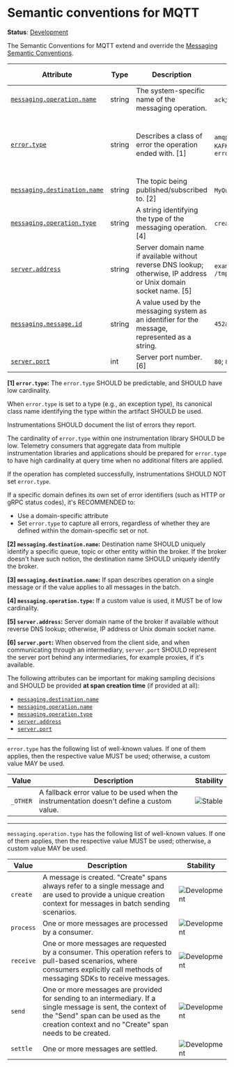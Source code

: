 <!--- Hugo front matter used to generate the website version of this page:
linkTitle: SignalR
--->

# Semantic conventions for MQTT

**Status**: [Development][DocumentStatus]

The Semantic Conventions for MQTT extend and override the [Messaging Semantic Conventions](README.md).

<!-- semconv messaging.mqtt -->
<!-- NOTE: THIS TEXT IS AUTOGENERATED. DO NOT EDIT BY HAND. -->
<!-- see templates/registry/markdown/snippet.md.j2 -->
<!-- prettier-ignore-start -->
<!-- markdownlint-capture -->
<!-- markdownlint-disable -->

| Attribute  | Type | Description  | Examples  | [Requirement Level](https://opentelemetry.io/docs/specs/semconv/general/attribute-requirement-level/) | Stability |
|---|---|---|---|---|---|
| [`messaging.operation.name`](/docs/registry/attributes/messaging.md) | string | The system-specific name of the messaging operation. | `ack`; `nack`; `send` | `Required` | ![Development](https://img.shields.io/badge/-development-blue) |
| [`error.type`](/docs/registry/attributes/error.md) | string | Describes a class of error the operation ended with. [1] | `amqp:decode-error`; `KAFKA_STORAGE_ERROR`; `channel-error` | `Conditionally Required` If and only if the messaging operation has failed. | ![Stable](https://img.shields.io/badge/-stable-lightgreen) |
| [`messaging.destination.name`](/docs/registry/attributes/messaging.md) | string | The topic being published/subscribed to. [2] | `MyQueue`; `MyTopic` | `Conditionally Required` [3] | ![Development](https://img.shields.io/badge/-development-blue) |
| [`messaging.operation.type`](/docs/registry/attributes/messaging.md) | string | A string identifying the type of the messaging operation. [4] | `create`; `send`; `receive` | `Conditionally Required` If applicable. | ![Development](https://img.shields.io/badge/-development-blue) |
| [`server.address`](/docs/registry/attributes/server.md) | string | Server domain name if available without reverse DNS lookup; otherwise, IP address or Unix domain socket name. [5] | `example.com`; `10.1.2.80`; `/tmp/my.sock` | `Conditionally Required` If available. | ![Stable](https://img.shields.io/badge/-stable-lightgreen) |
| [`messaging.message.id`](/docs/registry/attributes/messaging.md) | string | A value used by the messaging system as an identifier for the message, represented as a string. | `452a7c7c7c7048c2f887f61572b18fc2` | `Recommended` If span describes operation on a single message. | ![Development](https://img.shields.io/badge/-development-blue) |
| [`server.port`](/docs/registry/attributes/server.md) | int | Server port number. [6] | `80`; `8080`; `443` | `Recommended` | ![Stable](https://img.shields.io/badge/-stable-lightgreen) |

**[1] `error.type`:** The `error.type` SHOULD be predictable, and SHOULD have low cardinality.

When `error.type` is set to a type (e.g., an exception type), its
canonical class name identifying the type within the artifact SHOULD be used.

Instrumentations SHOULD document the list of errors they report.

The cardinality of `error.type` within one instrumentation library SHOULD be low.
Telemetry consumers that aggregate data from multiple instrumentation libraries and applications
should be prepared for `error.type` to have high cardinality at query time when no
additional filters are applied.

If the operation has completed successfully, instrumentations SHOULD NOT set `error.type`.

If a specific domain defines its own set of error identifiers (such as HTTP or gRPC status codes),
it's RECOMMENDED to:

- Use a domain-specific attribute
- Set `error.type` to capture all errors, regardless of whether they are defined within the domain-specific set or not.

**[2] `messaging.destination.name`:** Destination name SHOULD uniquely identify a specific queue, topic or other entity within the broker. If
the broker doesn't have such notion, the destination name SHOULD uniquely identify the broker.

**[3] `messaging.destination.name`:** If span describes operation on a single message or if the value applies to all messages in the batch.

**[4] `messaging.operation.type`:** If a custom value is used, it MUST be of low cardinality.

**[5] `server.address`:** Server domain name of the broker if available without reverse DNS lookup; otherwise, IP address or Unix domain socket name.

**[6] `server.port`:** When observed from the client side, and when communicating through an intermediary, `server.port` SHOULD represent the server port behind any intermediaries, for example proxies, if it's available.

The following attributes can be important for making sampling decisions
and SHOULD be provided **at span creation time** (if provided at all):

* [`messaging.destination.name`](/docs/registry/attributes/messaging.md)
* [`messaging.operation.name`](/docs/registry/attributes/messaging.md)
* [`messaging.operation.type`](/docs/registry/attributes/messaging.md)
* [`server.address`](/docs/registry/attributes/server.md)
* [`server.port`](/docs/registry/attributes/server.md)

---

`error.type` has the following list of well-known values. If one of them applies, then the respective value MUST be used; otherwise, a custom value MAY be used.

| Value  | Description | Stability |
|---|---|---|
| `_OTHER` | A fallback error value to be used when the instrumentation doesn't define a custom value. | ![Stable](https://img.shields.io/badge/-stable-lightgreen) |

---

`messaging.operation.type` has the following list of well-known values. If one of them applies, then the respective value MUST be used; otherwise, a custom value MAY be used.

| Value  | Description | Stability |
|---|---|---|
| `create` | A message is created. "Create" spans always refer to a single message and are used to provide a unique creation context for messages in batch sending scenarios. | ![Development](https://img.shields.io/badge/-development-blue) |
| `process` | One or more messages are processed by a consumer. | ![Development](https://img.shields.io/badge/-development-blue) |
| `receive` | One or more messages are requested by a consumer. This operation refers to pull-based scenarios, where consumers explicitly call methods of messaging SDKs to receive messages. | ![Development](https://img.shields.io/badge/-development-blue) |
| `send` | One or more messages are provided for sending to an intermediary. If a single message is sent, the context of the "Send" span can be used as the creation context and no "Create" span needs to be created. | ![Development](https://img.shields.io/badge/-development-blue) |
| `settle` | One or more messages are settled. | ![Development](https://img.shields.io/badge/-development-blue) |

<!-- markdownlint-restore -->
<!-- prettier-ignore-end -->
<!-- END AUTOGENERATED TEXT -->
<!-- endsemconv -->

[DocumentStatus]: https://opentelemetry.io/docs/specs/otel/document-status
